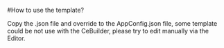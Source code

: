#How to use the template?

Copy the .json file and override to the AppConfig.json file, some template could be not use with the CeBuilder, please try to edit manually via the Editor.
